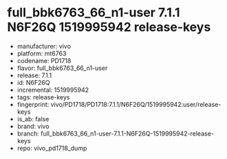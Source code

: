 # full_bbk6763_66_n1-user 7.1.1 N6F26Q 1519995942 release-keys
- manufacturer: vivo
- platform: mt6763
- codename: PD1718
- flavor: full_bbk6763_66_n1-user
- release: 7.1.1
- id: N6F26Q
- incremental: 1519995942
- tags: release-keys
- fingerprint: vivo/PD1718/PD1718:7.1.1/N6F26Q/1519995942:user/release-keys
- is_ab: false
- brand: vivo
- branch: full_bbk6763_66_n1-user-7.1.1-N6F26Q-1519995942-release-keys
- repo: vivo_pd1718_dump
